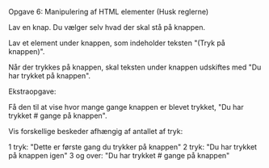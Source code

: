 Opgave 6: Manipulering af HTML elementer
(Husk reglerne)

Lav en knap. Du vælger selv hvad der skal stå på knappen.

Lav et element under knappen, som indeholder teksten "(Tryk på knappen)".

Når der trykkes på knappen, skal teksten under knappen udskiftes med "Du har trykket på knappen".

Ekstraopgave:

Få den til at vise hvor mange gange knappen er blevet trykket, "Du har trykket # gange på knappen".

Vis forskellige beskeder afhængig af antallet af tryk:

1 tryk: "Dette er første gang du trykker på knappen"
2 tryk: "Du har trykket på knappen igen"
3 og over: "Du har trykket # gange på knappen"